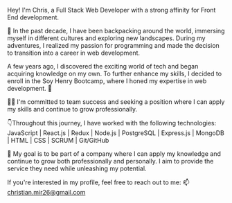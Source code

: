 Hey! I'm Chris, a Full Stack Web Developer with a strong affinity for Front End development.

🎒 In the past decade, I have been backpacking around the world, immersing myself in different cultures and exploring new landscapes. During my adventures, I realized my passion for programming and made the decision to transition into a career in web development.

A few years ago, I discovered the exciting world of tech and began acquiring knowledge on my own. To further enhance my skills, I decided to enroll in the Soy Henry Bootcamp, where I honed my expertise in web development. 🚀

👨‍💻 I'm committed to team success and seeking a position where I can apply my skills and continue to grow professionally.

👇Throughout this journey, I have worked with the following technologies:
JavaScript | React.js | Redux | Node.js | PostgreSQL | Express.js | MongoDB | HTML | CSS | SCRUM | Git/GitHub

🎯 My goal is to be part of a company where I can apply my knowledge and continue to grow both professionally and personally. I aim to provide the service they need while unleashing my potential.

If you're interested in my profile, feel free to reach out to me:
📫 christian.mir26@gmail.com


<!---
ChrisMir26/ChrisMir26 is a ✨ special ✨ repository because its `README.md` (this file) appears on your GitHub profile.
You can click the Preview link to take a look at your changes.
--->
